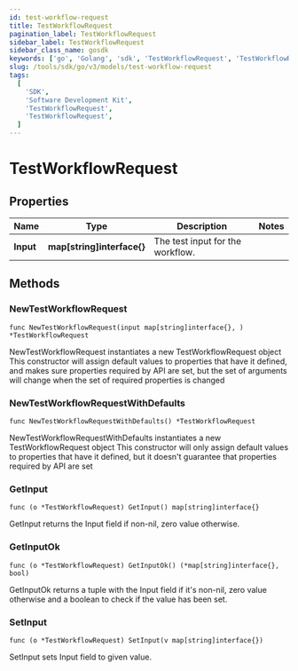 ```yaml
---
id: test-workflow-request
title: TestWorkflowRequest
pagination_label: TestWorkflowRequest
sidebar_label: TestWorkflowRequest
sidebar_class_name: gosdk
keywords: ['go', 'Golang', 'sdk', 'TestWorkflowRequest', 'TestWorkflowRequest']
slug: /tools/sdk/go/v3/models/test-workflow-request
tags:
  [
    'SDK',
    'Software Development Kit',
    'TestWorkflowRequest',
    'TestWorkflowRequest',
  ]
---
```


# TestWorkflowRequest

## Properties

| Name | Type | Description | Notes |
| --- | --- | --- | --- |
| **Input** | **map[string]interface{}** | The test input for the workflow. |

## Methods

### NewTestWorkflowRequest

`func NewTestWorkflowRequest(input map[string]interface{}, ) *TestWorkflowRequest`

NewTestWorkflowRequest instantiates a new TestWorkflowRequest object This constructor will assign default values to properties that have it defined, and makes sure properties required by API are set, but the set of arguments will change when the set of required properties is changed

### NewTestWorkflowRequestWithDefaults

`func NewTestWorkflowRequestWithDefaults() *TestWorkflowRequest`

NewTestWorkflowRequestWithDefaults instantiates a new TestWorkflowRequest object This constructor will only assign default values to properties that have it defined, but it doesn't guarantee that properties required by API are set

### GetInput

`func (o *TestWorkflowRequest) GetInput() map[string]interface{}`

GetInput returns the Input field if non-nil, zero value otherwise.

### GetInputOk

`func (o *TestWorkflowRequest) GetInputOk() (*map[string]interface{}, bool)`

GetInputOk returns a tuple with the Input field if it's non-nil, zero value otherwise and a boolean to check if the value has been set.

### SetInput

`func (o *TestWorkflowRequest) SetInput(v map[string]interface{})`

SetInput sets Input field to given value.
